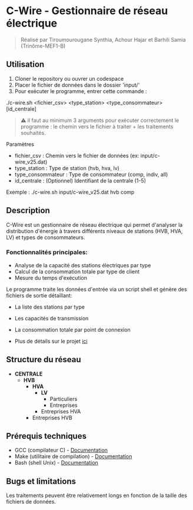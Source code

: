 # C-Wire - Gestionnaire de réseau électrique
> Réalisé par Tiroumourougane Synthia, Achour Hajar et Barhili Samia (Trinôme-MEF1-B)

## Utilisation

1. Cloner le repository ou ouvrer un codespace
2. Placer le fichier de données dans le dossier 'input/'
3. Pour exécuter le programme, entrer cette commande :

./c-wire.sh <fichier_csv> <type_station> <type_consommateur> [id_centrale]
> ⚠ il faut au minimum 3 arguments pour exécuter correctement le programme : le chemin vers le fichier à traiter + les traitements souhaités.

Paramètres
- fichier_csv : Chemin vers le fichier de données (ex: input/c-wire_v25.dat)
- type_station : Type de station (hvb, hva, lv)
- type_consommateur : Type de consommateur (comp, indiv, all)
- id_centrale : (Optionnel) Identifiant de la centrale (1-5)

Exemple : ./c-wire.sh input/c-wire_v25.dat hvb comp 

## Description

C-Wire est un gestionnaire de réseau électrique qui permet d'analyser la distribution d'énergie à travers différents niveaux de stations (HVB, HVA, LV) et types de consommateurs.

### Fonctionnalités principales:

- Analyse de la capacité des stations électriques par type
- Calcul de la consommation totale par type de client
- Mesure du temps d'exécution

Le programme traite les données d'entrée via un script shell et génère des fichiers de sortie détaillant:
- La liste des stations par type
- Les capacités de transmission
- La consommation totale par point de connexion


- Plus de détails sur le projet [ici](https://github.com/Samiabarhili/c-Wire-B/blob/main/Projet_C-Wire_preIng2_2024_2025.pdf)

## Structure du réseau 

- **CENTRALE**
  - **HVB**
    - **HVA**
      - **LV**
        - Particuliers
        - Entreprises
      - Entreprises HVA
    - Entreprises HVB

## Prérequis techniques

- GCC (compilateur C) - [Documentation](https://doc.ubuntu-fr.org/gcc)
- Make (utilitaire de compilation) - [Documentation](https://linuxhint.com/install-make-ubuntu/)
- Bash (shell Unix) - [Documentation](https://howtoinstall.co/package/bash)

## Bugs et limitations
  Les traitements peuvent être relativement longs en fonction de la taille des fichiers de données.
